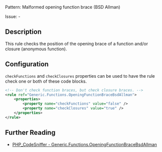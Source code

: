 Pattern: Malformed opening function brace (BSD Allman)

Issue: -

## Description

This rule checks the position of the opening brace of a function and/or closure (anonymous function).

## Configuration

`checkFunctions` and `checkClosures` properties can be used to have the rule check one or both of these code blocks.

```xml
<!-- Don't check function braces, but check closure braces. -->
<rule ref="Generic.Functions.OpeningFunctionBraceBsdAllman">
    <properties>
        <property name="checkFunctions" value="false" />
        <property name="checkClosures" value="true" />
    </properties>
</rule>
```

## Further Reading

* [PHP_CodeSniffer - Generic.Functions.OpeningFunctionBraceBsdAllman](https://github.com/squizlabs/PHP_CodeSniffer/blob/master/src/Standards/Generic/Sniffs/Functions/OpeningFunctionBraceBsdAllmanSniff.php)